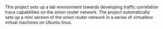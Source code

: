 This project sets up a lab environment towards developing traffic correlation trace capabilities on the onion router network. The project automatically sets up a mini version of the onion router network in a series of virtualbox virtual machines on Ubuntu linux.
